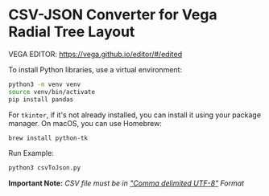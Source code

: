 # CSV-JSON Converter for Vega Radial Tree Layout

VEGA EDITOR: https://vega.github.io/editor/#/edited


To install Python libraries, use a virtual environment:

```bash
python3 -m venv venv
source venv/bin/activate
pip install pandas
```

For `tkinter`, if it's not already installed, you can install it using your package manager. On macOS, you can use Homebrew:

```bash
brew install python-tk
```

Run Example:
```bash
python3 csvToJson.py
```

**Important Note:** _CSV file must be in <u>"Comma delimited UTF-8"</u> Format_